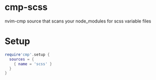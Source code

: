 # cmp-scss

nvim-cmp source that scans your node_modules for scss variable files

# Setup

```lua
require'cmp'.setup {
  sources = {
    { name = 'scss' }
  }
}
```
